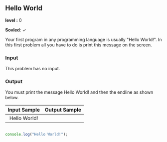 ## Hello World 

<p><strong>level :</strong>  0

**Sovled**: ✓

<p>Your first program in any programming language is usually "Hello World!". In this first problem all you have to do is print this message on the screen.</p>

### Input
<p>
This problem has no input.</p>

### Output
<p>
You must print the message Hello World! and then the endline as shown below.</p>

|Input Sample |	Output Sample |
|:--:|:--:|
| Hello World! | |

```javascript

console.log("Hello World!");

```
